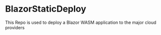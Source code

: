 # BlazorStaticDeploy
This Repo is used to deploy a Blazor WASM application to the major cloud providers
